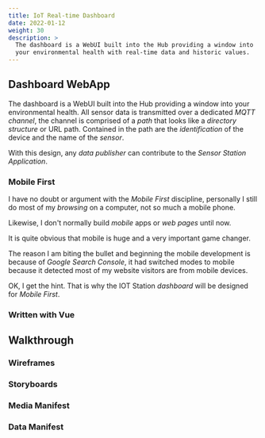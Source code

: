 ```yaml
---
title: IoT Real-time Dashboard
date: 2022-01-12
weight: 30
description: >
  The dashboard is a WebUI built into the Hub providing a window into
  your environmental health with real-time data and historic values.
---
```


## Dashboard WebApp

The dashboard is a WebUI built into the Hub providing a window into
your environmental health. All sensor data is transmitted over a
dedicated _MQTT_ _channel_, the channel is comprised of a _path_ that
looks like a _directory structure_ or URL path. Contained in the path
are the _identification_ of the device and the name of the _sensor_.

With this design, any _data publisher_ can contribute to the _Sensor
Station Application_.

### Mobile First

I have no doubt or argument with the _Mobile First_ discipline,
personally I still do most of my _browsing_ on a computer, not so much
a mobile phone.

Likewise, I don't normally build _mobile_ apps or _web pages_ until
now. 

It is quite obvious that mobile is huge and a very important game
changer. 

The reason I am biting the bullet and beginning the mobile development
is because of _Google Search Console_, it had switched modes to mobile
because it detected most of my website visitors are from mobile
devices. 

OK, I get the hint. That is why the IOT Station _dashboard_ will be
designed for _Mobile First_.

### Written with Vue

## Walkthrough

### Wireframes

### Storyboards

### Media Manifest

### Data Manifest


